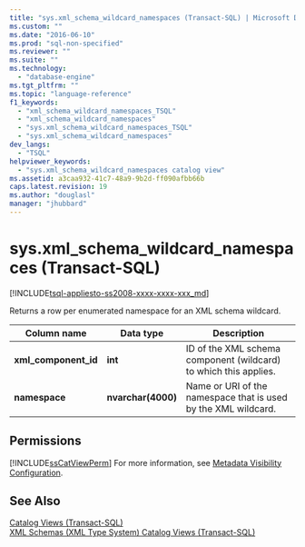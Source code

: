 ```yaml
---
title: "sys.xml_schema_wildcard_namespaces (Transact-SQL) | Microsoft Docs"
ms.custom: ""
ms.date: "2016-06-10"
ms.prod: "sql-non-specified"
ms.reviewer: ""
ms.suite: ""
ms.technology: 
  - "database-engine"
ms.tgt_pltfrm: ""
ms.topic: "language-reference"
f1_keywords: 
  - "xml_schema_wildcard_namespaces_TSQL"
  - "xml_schema_wildcard_namespaces"
  - "sys.xml_schema_wildcard_namespaces_TSQL"
  - "sys.xml_schema_wildcard_namespaces"
dev_langs: 
  - "TSQL"
helpviewer_keywords: 
  - "sys.xml_schema_wildcard_namespaces catalog view"
ms.assetid: a3caa932-41c7-48a9-9b2d-ff090afbb66b
caps.latest.revision: 19
ms.author: "douglasl"
manager: "jhubbard"
---
```

# sys.xml_schema_wildcard_namespaces (Transact-SQL)
[!INCLUDE[tsql-appliesto-ss2008-xxxx-xxxx-xxx_md](../../../a9retired/includes/tsql-appliesto-ss2008-xxxx-xxxx-xxx-md.md)]

  Returns a row per enumerated namespace for an XML schema wildcard.  
  
|Column name|Data type|Description|  
|-----------------|---------------|-----------------|  
|**xml_component_id**|**int**|ID of the XML schema component (wildcard) to which this applies.|  
|**namespace**|**nvarchar(4000)**|Name or URI of the namespace that is used by the XML wildcard.|  
  
## Permissions  
 [!INCLUDE[ssCatViewPerm](../../../relational-databases/reference/system-catalog-views/includes/sscatviewperm-md.md)] For more information, see [Metadata Visibility Configuration](../../../relational-databases/security/metadata-visibility-configuration.md).  
  
## See Also  
 [Catalog Views &#40;Transact-SQL&#41;](../../../relational-databases/reference/system-catalog-views/catalog-views-transact-sql.md)   
 [XML Schemas &#40;XML Type System&#41; Catalog Views &#40;Transact-SQL&#41;](../../../relational-databases/reference/system-catalog-views/xml-schemas-xml-type-system-catalog-views-transact-sql.md)  
  
  